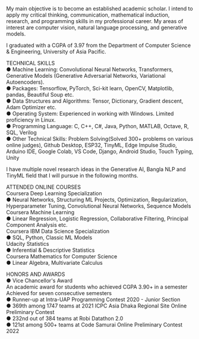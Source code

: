 My main objective is to become an established academic scholar. I intend to apply my critical thinking, communication, mathematical induction, research, and programming skills in my professional career. My areas of interest are computer vision, natural language processing, and generative models.

I graduated with a CGPA of 3.97 from the Department of Computer Science & Engineering, University of Asia Pacific.

TECHNICAL SKILLS <br />
●	Machine Learning: Convolutional Neural Networks, Transformers, Generative Models (Generative Adversarial Networks, Variational Autoencoders). <br />
●	Packages: Tensorflow, PyTorch, Sci-kit learn, OpenCV, Matplotlib, pandas, Beautiful Soup etc. <br />
●	Data Structures and Algorithms: Tensor, Dictionary, Gradient descent, Adam Optimizer etc. <br />
●	Operating System: Experienced in working with Windows. Limited proficiency in Linux. <br />
●	Programming Language: C, C++, C#, Java, Python, MATLAB, Octave, R, SQL, Verilog <br />
●	Other Technical Skills: Problem Solving(Solved 300+ problems on various online judges), Github Desktop, ESP32, TinyML, Edge Impulse Studio, Arduino IDE, Google Colab, VS Code, Django, Android Studio, Touch Typing, Unity <br />

I have multiple novel research ideas in the Generative AI, Bangla NLP and TinyML field that I will pursue in the following months.

ATTENDED ONLINE COURSES <br />
Coursera Deep Learning Specialization <br />
●	Neural Networks,  Structuring ML Projects,  Optimization,  Regularization,  Hyperparameter Tuning,  Convolutional Neural Networks, Sequence Models <br />
Coursera Machine Learning<br />
●	Linear Regression, Logistic Regression, Collaborative Filtering, Principal Component Analysis etc.<br />
Coursera IBM Data Science Specialization<br />
●	SQL, Python, Classic ML Models<br />
Udacity Statistics<br />
●	Inferential & Descriptive Statistics<br />
Coursera Mathematics for Computer Science<br />
●	Linear Algebra, Multivariate Calculus<br />

HONORS AND AWARDS<br />
●	Vice Chancellor's Award<br />
An academic award for students who achieved CGPA 3.90+ in a semester<br />
Achieved for seven consecutive semesters<br />
●	Runner-up at Intra-UAP Programming Contest 2020 - Junior Section<br />
●	369th among 1747 teams at 2021 ICPC Asia Dhaka Regional Site Online Preliminary Contest<br />
●	232nd out of 384 teams at Robi Datathon 2.0<br />
●	121st among 500+ teams at Code Samurai Online Preliminary Contest 2022<br />

<!--
**Codernob/Codernob** is a ✨ _special_ ✨ repository because its `README.md` (this file) appears on your GitHub profile.

Here are some ideas to get you started:

- 🔭 I’m currently working on ...
- 🌱 I’m currently learning ...
- 👯 I’m looking to collaborate on ...
- 🤔 I’m looking for help with ...
- 💬 Ask me about ...
- 📫 How to reach me: ...
- 😄 Pronouns: ...
- ⚡ Fun fact: ...
-->
